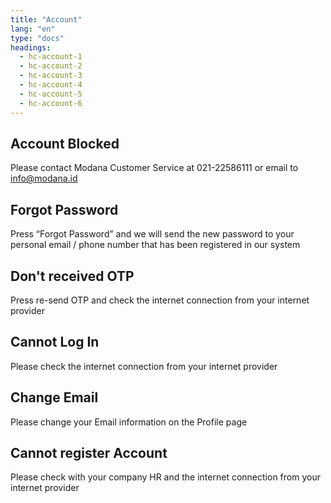```yaml
---
title: "Account"
lang: "en"
type: "docs"
headings:
  - hc-account-1
  - hc-account-2
  - hc-account-3
  - hc-account-4
  - hc-account-5
  - hc-account-6
---
```


## Account Blocked

Please contact Modana Customer Service at 021-22586111 or email to info@modana.id 

## Forgot Password

Press “Forgot Password” and we will send the new password to your personal email / phone number that has been registered in our system

## Don't received OTP

Press re-send OTP and check the internet connection from your internet provider

## Cannot Log In

Please check the internet connection from your internet provider 

## Change Email

Please change your Email information on the Profile page

## Cannot register Account

Please check with your company HR and the internet connection from your internet provider